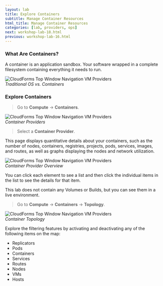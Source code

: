 ```yaml
---
layout: lab
title: Explore Containers
subtitle: Manage Container Resources
html_title: Manage Container Resources
categories: [lab, providers, ops]
next: workshop-lab-18.html
previous: workshop-lab-16.html
---
```


### What Are Containers?

A container is an application sandbox. Your software wrapped in a complete filesystem containing everything it needs to run.

<img alt="CloudForms Top Window Navigation VM Providers" src="{{ site.baseurl }}/www-default/screenshots/traditional-os-vs-container.png"/><br/>
*Traditional OS vs. Containers*

### Explore Containers

> Go to **Compute** → **Containers**.

<img alt="CloudForms Top Window Navigation VM Providers" src="{{ site.baseurl }}/www-default/screenshots/cfme-nav-compute-containers.png"/><br/>
*Container Providers*

> Select a **Container Provider**.

This page displays quantitative details about your containers, such as the number of nodes, containers, registries, projects, pods, services, images, and routes, as well as graphs displaying the nodes and network utilization.

<img alt="CloudForms Top Window Navigation VM Providers" src="{{ site.baseurl }}/www-default/screenshots/cfme-nav-compute-containers-provider-overview.png"/><br/>
*Container Provider Overview*

You can click each element to see a list and then click the individual items in the list to see the details for that item.

This lab does not contain any Volumes or Builds, but you can see them in a live environment.

> Go to **Compute** → **Containers** → **Topology**.

<img alt="CloudForms Top Window Navigation VM Providers" src="{{ site.baseurl }}/www-default/screenshots/cfme-nav-compute-containers-topology.png"/><br/>
*Container Topology*

Explore the filtering features by activating and deactivating any of the following items on the map:

* Replicators
* Pods
* Containers
* Services
* Routes
* Nodes
* VMs
* Hosts
